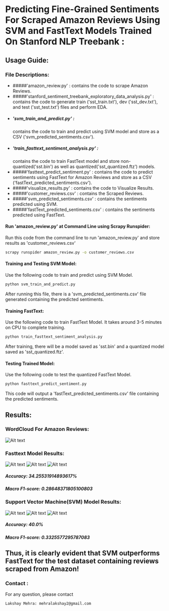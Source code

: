 # Predicting Fine-Grained Sentiments For Scraped Amazon Reviews Using SVM and FastText Models Trained On Stanford NLP Treebank :


## Usage Guide:

### File Descriptions:

* #####'amazon_review.py' :
    contains the code to scrape Amazon Reviews.
* #####'stanford_sentiment_treebank_exploratory_data_analysis.py' :
    contains the code to generate train ('sst_train.txt'), dev ('sst_dev.txt'), and test ('sst_test.txt') files and perform EDA.
* ##### 'svm_train_and_predict.py' :
    contains the code to train and predict using SVM model and store as a CSV ('svm_predicted_sentiments.csv').
* ##### 'train_fasttext_sentiment_analysis.py' :
    contains the code to train FastText model and store non-quantized('sst.bin') as well as quantized('sst_quantized.ftz') models.
* #####'fasttext_predict_sentiment.py' :
    contains the code to predict sentiments using FastText for Amazon Reviews and store as a CSV ('fastText_predicted_sentiments.csv').
* #####'visualize_results.py' :
    contains the code to Visualize Results.
* #####'customer_reviews.csv' : 
    contains the Scraped Reviews.
* #####'svm_predicted_sentiments.csv' :
    contains the sentiments predicted using SVM.
* #####'fastText_predicted_sentiments.csv' :
    contains the sentiments predicted using FastText.

#### Run 'amazon_review.py' at Command Line using Scrapy Runspider:

Run this code from the command line to run 'amazon_review.py' and store results as 'customer_reviews.csv'
```bash
scrapy runspider amazon_review.py -o customer_reviews.csv
```

#### Training and Testing SVM Model:
Use the following code to train and predict using SVM Model.

```bash
python svm_train_and_predict.py
```

After running this file, there is a 'svm_predicted_sentiments.csv' file generated containing the predicted sentiments.

#### Training FastText:
Use the following code to train FastText Model. It takes around 3-5 minutes on CPU to complete training.

```bash
python train_fasttext_sentiment_analysis.py
```

After training, there will be a model saved as 'sst.bin' and a quantized model saved as 'sst_quantized.ftz'.

#### Testing Trained Model:

Use the following code to test the quantized FastText Model.

```bash
python fasttext_predict_sentiment.py
```
This code will output a 'fastText_predicted_sentiments.csv' file containing the predicted sentiments.


## Results:

### WordCloud For Amazon Reviews:
![Alt text](Figure_7.png?raw=true "Figure_7")

### Fasttext Model Results:
![Alt text](Figure_1.png?raw=true "Figure_1")
![Alt text](Figure_2.png?raw=true "Figure_2")
![Alt text](Figure_3.png?raw=true "Figure_3")

##### Accuracy: 34.25531914893617%
##### Macro F1-score: 0.28648371805100803

### Support Vector Machine(SVM) Model Results:
![Alt text](Figure_4.png?raw=true "Figure_4")
![Alt text](Figure_5.png?raw=true "Figure_5")
![Alt text](Figure_6.png?raw=true "Figure_6")

##### Accuracy: 40.0% 
##### Macro F1-score: 0.3325577295787083

## Thus, it is clearly evident that SVM outperforms FastText for the test dataset containing reviews scraped from Amazon!


### Contact :
For any question, please contact
```
Lakshay Mehra: mehralakshay2@gmail.com
```

